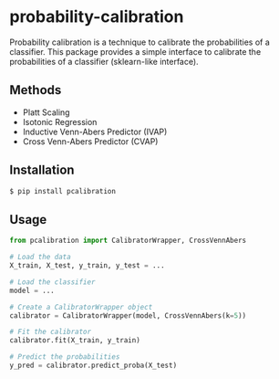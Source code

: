 # probability-calibration

Probability calibration is a technique to calibrate the probabilities of a classifier. This package provides a simple interface to calibrate the probabilities of a classifier (sklearn-like interface).

## Methods

- Platt Scaling
- Isotonic Regression
- Inductive Venn-Abers Predictor (IVAP)
- Cross Venn-Abers Predictor (CVAP)

## Installation

```zsh
$ pip install pcalibration
```

## Usage

```python
from pcalibration import CalibratorWrapper, CrossVennAbers

# Load the data
X_train, X_test, y_train, y_test = ...

# Load the classifier
model = ...

# Create a CalibratorWrapper object
calibrator = CalibratorWrapper(model, CrossVennAbers(k=5))

# Fit the calibrator
calibrator.fit(X_train, y_train)

# Predict the probabilities
y_pred = calibrator.predict_proba(X_test)
```
